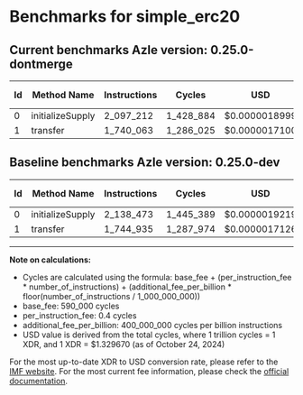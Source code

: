 # Benchmarks for simple_erc20

## Current benchmarks Azle version: 0.25.0-dontmerge

| Id  | Method Name      | Instructions | Cycles    | USD           | USD/Million Calls | Change                             |
| --- | ---------------- | ------------ | --------- | ------------- | ----------------- | ---------------------------------- |
| 0   | initializeSupply | 2_097_212    | 1_428_884 | $0.0000018999 | $1.89             | <font color="green">-41_261</font> |
| 1   | transfer         | 1_740_063    | 1_286_025 | $0.0000017100 | $1.70             | <font color="green">-4_872</font>  |

## Baseline benchmarks Azle version: 0.25.0-dev

| Id  | Method Name      | Instructions | Cycles    | USD           | USD/Million Calls |
| --- | ---------------- | ------------ | --------- | ------------- | ----------------- |
| 0   | initializeSupply | 2_138_473    | 1_445_389 | $0.0000019219 | $1.92             |
| 1   | transfer         | 1_744_935    | 1_287_974 | $0.0000017126 | $1.71             |

---

**Note on calculations:**

- Cycles are calculated using the formula: base_fee + (per_instruction_fee \* number_of_instructions) + (additional_fee_per_billion \* floor(number_of_instructions / 1_000_000_000))
- base_fee: 590_000 cycles
- per_instruction_fee: 0.4 cycles
- additional_fee_per_billion: 400_000_000 cycles per billion instructions
- USD value is derived from the total cycles, where 1 trillion cycles = 1 XDR, and 1 XDR = $1.329670 (as of October 24, 2024)

For the most up-to-date XDR to USD conversion rate, please refer to the [IMF website](https://www.imf.org/external/np/fin/data/rms_sdrv.aspx).
For the most current fee information, please check the [official documentation](https://internetcomputer.org/docs/current/developer-docs/gas-cost#execution).

